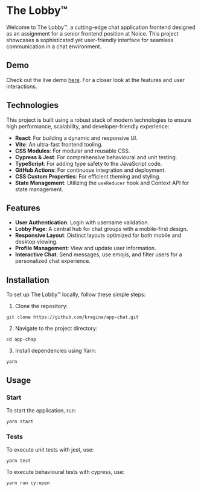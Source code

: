 # The Lobby™

Welcome to The Lobby™, a cutting-edge chat application frontend designed as an assignment for a senior frontend position at Noice. This project showcases a sophisticated yet user-friendly interface for seamless communication in a chat environment.

## Demo

Check out the live demo [here](https://kregina.github.io/app-chat/). For a closer look at the features and user interactions.

## Technologies

This project is built using a robust stack of modern technologies to ensure high performance, scalability, and developer-friendly experience:

- **React**: For building a dynamic and responsive UI.
- **Vite**: An ultra-fast frontend tooling.
- **CSS Modules**: For modular and reusable CSS.
- **Cypress & Jest**: For comprehensive behavioural and unit testing.
- **TypeScript**: For adding type safety to the JavaScript code.
- **GitHub Actions**: For continuous integration and deployment.
- **CSS Custom Properties**: For efficient theming and styling.
- **State Management**: Utilizing the `useReducer` hook and Context API for state management.

## Features

- **User Authentication**: Login with username validation.
- **Lobby Page**: A central hub for chat groups with a mobile-first design.
- **Responsive Layout**: Distinct layouts optimized for both mobile and desktop viewing.
- **Profile Management**: View and update user information.
- **Interactive Chat**: Send messages, use emojis, and filter users for a personalized chat experience.

## Installation

To set up The Lobby™ locally, follow these simple steps:

1. Clone the repository: 
```
git clone https://github.com/kregina/app-chat.git
```
2. Navigate to the project directory:
```
cd app-chap
```
3. Install dependencies using Yarn:
```
yarn
```

## Usage

### Start
To start the application, run:
```
yarn start
```
### Tests
To execute unit tests with jest, use:
```
yarn test
```
To execute behavioural tests with cypress, use:
```
yarn run cy:open
```